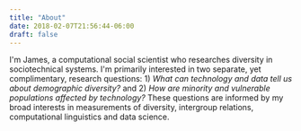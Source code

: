 ```yaml
---
title: "About"
date: 2018-02-07T21:56:44-06:00
draft: false
---
```


I'm James, a computational social scientist who researches diversity in sociotechnical systems. I'm primarily interested in two separate, yet complimentary, research questions: 1) *What can technology and data tell us about demographic diversity?* and 2) *How are minority and vulnerable populations affected by technology?* These questions are informed by my broad interests in measurements of diversity, intergroup relations, computational linguistics and data science.


